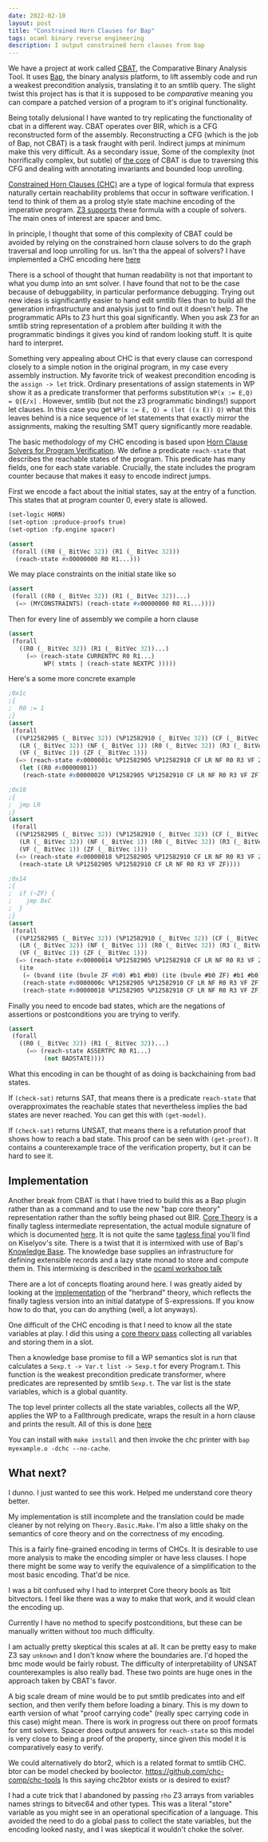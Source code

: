 ```yaml
---
date: 2022-02-10
layout: post
title: "Constrained Horn Clauses for Bap"
tags: ocaml binary reverse engineering
description: I output constrained horn clauses from bap
---
```


We have a project at work called [CBAT](https://github.com/draperlaboratory/cbat_tools), the Comparative Binary Analysis Tool. It uses [Bap](https://github.com/BinaryAnalysisPlatform/bap), the binary analysis platform, to lift assembly code and run a weakest precondition analysis, translating it to an smtlib query. The slight twist this project has is that it is supposed to be _comparative_ meaning you can compare a patched version of a program to it's original functionality.

Being totally delusional I have wanted to try replicating the functionality of cbat in a different way. CBAT operates over BIR, which is a CFG reconstructed form of the assembly. Reconstructing a CFG (which is the job of Bap, not CBAT) is a task fraught with peril. Indirect jumps at minimum make this very difficult. As a secondary issue, Some of the complexity (not horrifically complex, but subtle) of [the core](https://github.com/draperlaboratory/cbat_tools/blob/master/wp/lib/bap_wp/src/precondition.ml) of CBAT is due to traversing this CFG and dealing with annotating invariants and bounded loop unrolling.

[Constrained Horn Clauses (CHC)](https://www.philipzucker.com/nand2tetris-chc/) are a type of logical formula that express naturally certain reachability problems that occur in software verification. I tend to think of them as a prolog style state machine encoding of the imperative program. [Z3 supports](https://www.philipzucker.com/z3-rise4fun/fixedpoint.html) these formula with a couple of solvers. The main ones of interest are spacer and bmc.

In principle, I thought that some of this complexity of CBAT could be avoided by relying on the constrained horn clause solvers to do the graph traversal and loop unrolling for us. Isn't tha the appeal of solvers? I have implemented a CHC encoding here [here](https://github.com/philzook58/bap-notes/tree/main/smt-core2)

There is a school of thought that human readability is not that important to what you dump into an smt solver. I have found that not to be the case because of debuggability, in particular performance debugging. Trying out new ideas is significantly easier to hand edit smtlib files than to build all the generation infrastructure and analysis just to find out it doesn't help. The programmatic APIs to Z3 hurt this goal significantly. When you ask Z3 for an smtlib string representation of a problem after building it with the programmatic bindings it gives you kind of random looking stuff. It is quite hard to interpret.

Something very appealing about CHC is that every clause can correspond closely to a simple notion in the original program, in my case every assembly instruction. My favorite trick of weakest precondition encoding is the `assign -> let` trick. Ordinary presentations of assign statements in WP show it as a predicate transformer that performs substitution  `WP(x := E,Q) = Q[E/x]` . However, smtlib (but not the z3 programmatic bindings!) support let clauses. In this case you get `WP(x := E, Q) = (let ((x E)) Q)` what this leaves behind is a nice sequence of let statements that exactly mirror the assignments, making the resulting SMT query significantly more readable.

The basic methodology of my CHC encoding is based upon [Horn Clause Solvers for Program Verification](https://www.microsoft.com/en-us/research/wp-content/uploads/2016/02/nbjorner-yurifest.pdf). We define a predicate `reach-state` that describes the reachable states of the program. This predicate has many fields, one for each state variable. Crucially, the state includes the program counter because that makes it easy to encode indirect jumps.

First we encode a fact about the initial states, say at the entry of a function. This states that at program counter 0, every state is allowed.


```lisp
(set-logic HORN)
(set-option :produce-proofs true)
(set-option :fp.engine spacer)

(assert
 (forall ((R0 (_ BitVec 32)) (R1 (_ BitVec 32)))
  (reach-state #x00000000 R0 R1...)))
```

We may place constraints on the initial state like so
```lisp
(assert
 (forall ((R0 (_ BitVec 32)) (R1 (_ BitVec 32))...)
  (=> (MYCONSTRAINTS) (reach-state #x00000000 R0 R1...))))
```

Then for every line of assembly we compile a horn clause
```lisp
(assert
 (forall
   ((R0 (_ BitVec 32)) (R1 (_ BitVec 32))...)
     (=> (reach-state CURRENTPC R0 R1...)
          WP( stmts | (reach-state NEXTPC )))))
```

Here's a some more concrete example
```lisp
;0x1c
;{
;  R0 := 1
;}
(assert
 (forall
  ((%P12582905 (_ BitVec 32)) (%P12582910 (_ BitVec 32)) (CF (_ BitVec 1))
   (LR (_ BitVec 32)) (NF (_ BitVec 1)) (R0 (_ BitVec 32)) (R3 (_ BitVec 32))
   (VF (_ BitVec 1)) (ZF (_ BitVec 1)))
  (=> (reach-state #x0000001c %P12582905 %P12582910 CF LR NF R0 R3 VF ZF)
   (let ((R0 #x00000001))
    (reach-state #x00000020 %P12582905 %P12582910 CF LR NF R0 R3 VF ZF)))))

;0x18
;{
;  jmp LR
;}
(assert
 (forall
  ((%P12582905 (_ BitVec 32)) (%P12582910 (_ BitVec 32)) (CF (_ BitVec 1))
   (LR (_ BitVec 32)) (NF (_ BitVec 1)) (R0 (_ BitVec 32)) (R3 (_ BitVec 32))
   (VF (_ BitVec 1)) (ZF (_ BitVec 1)))
  (=> (reach-state #x00000018 %P12582905 %P12582910 CF LR NF R0 R3 VF ZF)
   (reach-state LR %P12582905 %P12582910 CF LR NF R0 R3 VF ZF))))

;0x14
;{
;  if (~ZF) {
;    jmp 0xC
;  }
;}
(assert
 (forall
  ((%P12582905 (_ BitVec 32)) (%P12582910 (_ BitVec 32)) (CF (_ BitVec 1))
   (LR (_ BitVec 32)) (NF (_ BitVec 1)) (R0 (_ BitVec 32)) (R3 (_ BitVec 32))
   (VF (_ BitVec 1)) (ZF (_ BitVec 1)))
  (=> (reach-state #x00000014 %P12582905 %P12582910 CF LR NF R0 R3 VF ZF)
   (ite
    (= (bvand (ite (bvule ZF #b0) #b1 #b0) (ite (bvule #b0 ZF) #b1 #b0)) #b1)
    (reach-state #x0000000c %P12582905 %P12582910 CF LR NF R0 R3 VF ZF)
    (reach-state #x00000018 %P12582905 %P12582910 CF LR NF R0 R3 VF ZF)))))
```

Finally you need to encode bad states, which are the negations of assertions or postconditions you are trying to verify.

```lisp
(assert
 (forall
   ((R0 (_ BitVec 32)) (R1 (_ BitVec 32))...)
     (=> (reach-state ASSERTPC R0 R1...)
          (not BADSTATE))))
```

What this encoding in can be thought of as doing is backchaining from bad states.

If `(check-sat)` returns SAT, that means there is a predicate `reach-state` that overapproximates the reachable states that nevertheless implies the bad states are never reached. You can get this with `(get-model)`.

If `(check-sat)` returns UNSAT, that means there is a refutation proof that shows how to reach a bad state. This proof can be seen with `(get-proof)`. It contains a counterexample trace of the verification property, but it can be hard to see it.

## Implementation

Another break from CBAT is that I have tried to build this as a Bap plugin rather than as a command and to use the new "bap core theory" representation rather than the softly being phased out BIR. [Core Theory](https://binaryanalysisplatform.github.io/bap/api/master/bap-core-theory/Bap_core_theory/index.html) is a finally tagless intermediate representation, the actual module signature of which is documented [here](https://binaryanalysisplatform.github.io/bap/api/master/bap-core-theory/Bap_core_theory/Theory/module-type-Core/index.html). It is not quite the same [tagless final](https://okmij.org/ftp/tagless-final/) you'll find on Kiselyov's site. There is a twist that it is intermixed with use of Bap's [Knowledge Base](https://binaryanalysisplatform.github.io/bap/api/master/bap-knowledge/Bap_knowledge/Knowledge/index.html). The knowledge base supplies an infrastructure for defining extensible records and a lazy state monad to store and compute them in. This intermixing is described in the [ocaml workshop talk](https://www.youtube.com/watch?v=S9XPI1fHWqM&ab_channel=OCamlWorkshops)

There are a lot of concepts floating around here. I was greatly aided by looking at the [implementation](https://github.com/BinaryAnalysisPlatform/bap/blob/master/plugins/core_theory/core_theory_main.ml) of the "herbrand" theory, which reflects the finally tagless version into an initial datatype of S-expressions. If you know how to do that, you can do anything (well, a lot anyways).

One difficult of the CHC encoding is that I need to know all the state variables at play. I did this using a [core theory pass](https://github.com/philzook58/bap-notes/blob/main/smt-core2/plugin/allvars.ml) collecting all variables and storing them in a slot.

Then a knowledge base promise to fill a WP semantics slot is run that calculates a `Sexp.t -> Var.t list -> Sexp.t` for every Program.t. This function is the weakest precondition predicate transformer, where predicates are represented by smtlib `Sexp.t`. The var list is the state variables, which is a global quantity.

The top level printer collects all the state variables, collects all the WP, applies the WP to a Fallthrough predicate, wraps the result in a horn clause and prints the result. All of this is done [here](https://github.com/philzook58/bap-notes/blob/main/smt-core2/plugin/smt.ml)

You can install with `make install` and then invoke the chc printer with `bap myexample.o -dchc --no-cache`.

## What next?
I dunno. I just wanted to see this work. Helped me understand core theory better.

My implementation is still incomplete and the translation could be made cleaner by not relying on `Theory.Basic.Make`. I'm also a little shaky on the semantics of core theory and on the correctness of my encoding.

This is a fairly fine-grained encoding in terms of CHCs. It is desirable to use more analysis to make the encoding simpler or have less clauses. I hope there might be some way to verify the equivalence of a simplification to the most basic encoding. That'd be nice.

I was a bit confused why I had to interpret Core theory bools as 1bit bitvectors. I feel like there was a way to make that work, and it would clean the encoding up.

Currently I have no method to specify postconditions, but these can be manually written without too much difficulty.

I am actually pretty skeptical this scales at all. It can be pretty easy to make Z3 say `unknown` and I don't know where the boundaries are. I'd hoped the bmc mode would be fairly robust. The difficulty of interpretability of UNSAT counterexamples is also really bad. These two points are huge ones in the approach taken by CBAT's favor.

A big scale dream of mine would be to put smtlib predicates into and elf section, and then verify them before loading a binary. This is my down to earth version of what "proof carrying code" (really spec carrying code in this case) might mean. There is work in progress out there on proof formats for smt solvers. Spacer does output answers for `reach-state` so this model is very close to being a proof of the property, since given this model it is comparatively easy to verify.

We could alternatively do btor2, which is a related format to smtlib CHC. btor can be model checked by boolector.
<https://github.com/chc-comp/chc-tools> Is this saying chc2btor exists or is desired to exist?

I had a cute trick that I abandoned by passing `rho` Z3 arrays from variables names strings to bitvec64 and other types. This was a literal "store" variable as you might see in an operational specification of a language. This avoided the need to do a global pass to collect the state variables, but the encoding looked nasty, and I was skeptical it wouldn't choke the solver.


